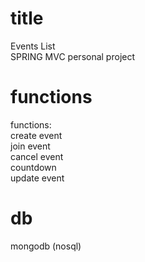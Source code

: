# title
Events List <br>
SPRING MVC personal project <br>

# functions
functions: <br>
create event <br>
join event <br>
cancel event <br>
countdown <br>
update event <br>

# db
mongodb (nosql)
